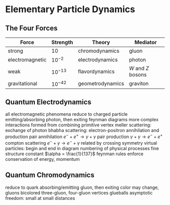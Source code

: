 # Elementary Particle Dynamics
## The Four Forces
| Force           | Strength   | Theory          | Mediator           |
| --------------- | ---------- | --------------- | ------------------ |
| strong          | $10$       | chromodynamics  | gluon              |
| electromagnetic | $10^{-2}$  | electrodynamics | photon             |
| weak            | $10^{-13}$ | flavordynamics  | $W$ and $Z$ bosons |
| gravitational                | $10^{-42}$           | geometrodynamics                | graviton                   |
## Quantum Electrodynamics
all electromagnetic phenomena reduce to charged particle emitting/absorbing photon, then exiting
feynman diagrams
	more complex interactions formed from combining primitive vertex
		meller scattering: exchange of photon
		bhabha scattering: electron-positron annihilation and production
		pair annihilation $e^{-} + e^{+} \rightarrow \gamma + \gamma$
		pair production $\gamma + \gamma \rightarrow e^{-} + e^{+}$
		compton scattering $e^{-} + \gamma \rightarrow e^{-} + \gamma$
		related by crossing symmetry
	virtual particles: begin and end in diagram
	numbering of physical processes
		fine structure constant $\alpha = \frac{1}{137}$
	feynman rules enforce conservation of energy, momentum
## Quantum Chromodynamics
reduce to quark absorbing/emitting gluon, then exiting
	color may change, gluons bicolored
	three-gluon, four-gluon vertices
		glueballs
	asymptotic freedom: small at small distances